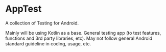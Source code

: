 # AppTest
A collection of Testing for Android.

Mainly will be using Kotlin as a base.
General testing app (to test features, functions and 3rd party libraries, etc).
May not follow general Android standard guideline in coding, usage, etc.
